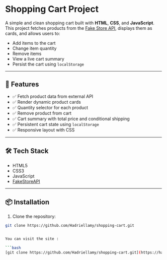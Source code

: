 # Shopping Cart Project

A simple and clean shopping cart built with **HTML**, **CSS**, and **JavaScript**.  
This project fetches products from the [Fake Store API](https://fakestoreapi.com), displays them as cards, and allows users to:

- Add items to the cart
- Change item quantity
- Remove items
- View a live cart summary
- Persist the cart using `localStorage`



---

## 🔧 Features

- ✅ Fetch product data from external API
- ✅ Render dynamic product cards
- ✅ Quantity selector for each product
- ✅ Remove product from cart
- ✅ Cart summary with total price and conditional shipping
- ✅ Persistent cart state using `localStorage`
- ✅ Responsive layout with CSS 

---

## 🛠️ Tech Stack

- HTML5
- CSS3 
- JavaScript 
- [FakeStoreAPI](https://fakestoreapi.com)

---

## 📦 Installation

1. Clone the repository:

```bash
git clone https://github.com/Hadriellamy/shopping-cart.git


You can visit the site :

```bash
[git clone https://github.com/Hadriellamy/shopping-cart.git](https://hadriellamy.github.io/shopping-cart/)
